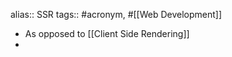 ---
---

alias:: SSR
tags:: #acronym, #[[Web Development]]

- As opposed to [[Client Side Rendering]]
-